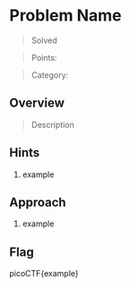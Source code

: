 # Problem Name

>Solved

>Points:

>Category:

## Overview

>Description

## Hints

1. example

## Approach

1. example

## Flag

picoCTF{example}
